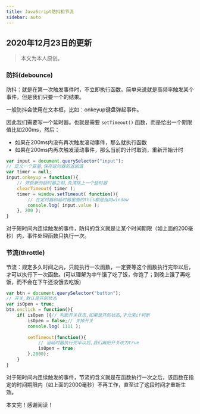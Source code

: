 ```yaml
---
title: JavaScript防抖和节流
sidebar: auto
---
```

<style>
    .go-to-top {
        display: block !important;
    }
</style>

## 2020年12月23日的更新
> 本文为本人原创。

### **防抖(debounce)**
防抖：就是在第一次触发事件时，不立即执行函数。简单来说就是高频率触发某个事件，但是我们只要一个的结果。 

一般防抖会使用在文本框，比如：onkeyup键盘弹起事件。  

因此我们需要写一个延时器。也就是需要 `setTimeout()` 函数，而是给出一个期限值比如200ms，然后：
+ 如果在200ms内没有再次触发滚动事件，那么就执行函数
+ 如果在200ms内再次触发滚动事件，那么当前的计时取消，重新开始计时

```JavaScript
var input = document.querySelector("input");
// 定义一个变量,保存延时器的返回值
var timer = null;
input.onkeyup = function(){
    // 开启新的延时器之前,先清除上一个延时器
    clearTimeout( timer );
    timer = window.setTimeout( function(){
        // 在定时器和延时器里面的this都是指向window
        console.log( input.value );
    }, 200 );
}
```

对于短时间内连续触发的事件，防抖的含义就是让某个时间期限（如上面的200毫秒）内，事件处理函数只执行一次。

### 节流(throttle)

节流：规定多久时间之内，只能执行一次函数，一定要等这个函数执行完毕以后，才可以执行下一次函数。(可以理解为中午饿了吃了饭，你饱了；到晚上饿了再吃饭，而不会在下午还没饿去吃饭)  

```JavaScript
var btn = document.querySelector("button");
// 开关,默认是开的状态
var isOpen = true;
btn.onclick = function(){
    if( isOpen ){// 判断开关状态,如果是开的状态,才允来if判断
        isOpen = false;// 关掉开关
        console.log( 1111 );
        
        setTimeout(function(){
            // 当延时器执行完毕以后,我们再把开关改为true
            isOpen = true;
        },2000);
    }
}
```
对于短时间内连续触发的事件，节流的含义就是在函数执行一次之后，该函数在指定的时间期限内（如上面的2000毫秒）不再工作，直至过了这段时间才重新生效。  

本文完！感谢阅读！